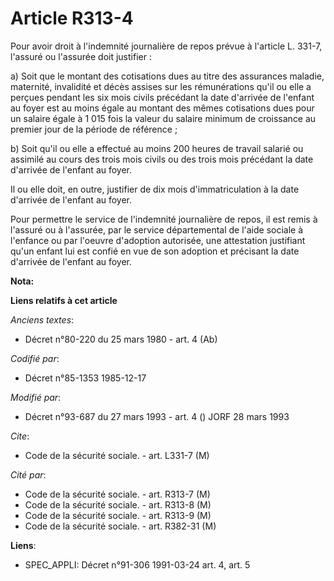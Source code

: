 # Article R313-4

Pour avoir droit à l'indemnité journalière de repos prévue à l'article L. 331-7, l'assuré ou l'assurée doit justifier :

a) Soit que le montant des cotisations dues au titre des assurances maladie, maternité, invalidité et décès assises sur les
rémunérations qu'il ou elle a perçues pendant les six mois civils précédant la date d'arrivée de l'enfant au foyer est au
moins égale au montant des mêmes cotisations dues pour un salaire égale à 1 015 fois la valeur du salaire minimum de
croissance au premier jour de la période de référence ;

b) Soit qu'il ou elle a effectué au moins 200 heures de travail salarié ou assimilé au cours des trois mois civils ou des
trois mois précédant la date d'arrivée de l'enfant au foyer.

Il ou elle doit, en outre, justifier de dix mois d'immatriculation à la date d'arrivée de l'enfant au foyer.

Pour permettre le service de l'indemnité journalière de repos, il est remis à l'assuré ou à l'assurée, par le service
départemental de l'aide sociale à l'enfance ou par l'oeuvre d'adoption autorisée, une attestation justifiant qu'un enfant lui
est confié en vue de son adoption et précisant la date d'arrivée de l'enfant au foyer.

**Nota:**



**Liens relatifs à cet article**

_Anciens textes_:

  - Décret n°80-220 du 25 mars 1980 - art. 4 (Ab)

_Codifié par_:

  - Décret n°85-1353 1985-12-17

_Modifié par_:

  - Décret n°93-687 du 27 mars 1993 - art. 4 () JORF 28 mars 1993

_Cite_:

  - Code de la sécurité sociale. - art. L331-7 (M)

_Cité par_:

  - Code de la sécurité sociale. - art. R313-7 (M)
  - Code de la sécurité sociale. - art. R313-8 (M)
  - Code de la sécurité sociale. - art. R313-9 (M)
  - Code de la sécurité sociale. - art. R382-31 (M)

**Liens**:

  - SPEC_APPLI: Décret n°91-306 1991-03-24 art. 4, art. 5
